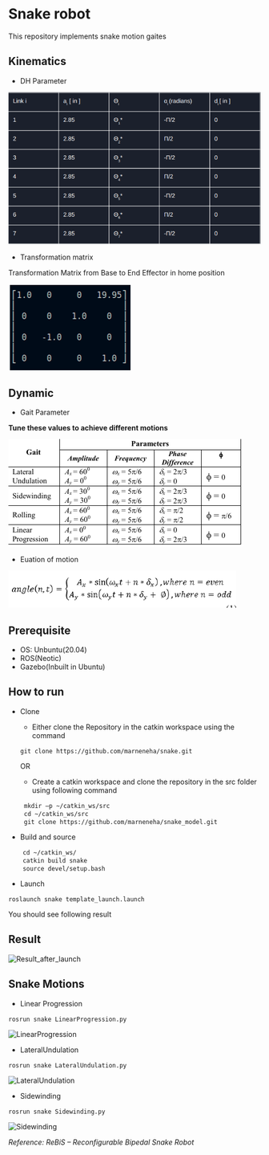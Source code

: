 # Snake robot
This repository implements snake motion gaites



## Kinematics
- DH Parameter

![DH_Parameter](https://github.com/marneneha/snake/blob/master/DH_Parameter_snake.png)
- Transformation matrix

Transformation Matrix from Base to End Effector in home position

![Transformation Matrix](https://github.com/marneneha/snake/blob/master/Transformation_Matrix.png)




## Dynamic
- Gait Parameter

**Tune these values to achieve different motions**

![Gait_snake_image](https://github.com/marneneha/snake/blob/master/Gait.png)
- Euation of motion

![Euation of motion](https://github.com/marneneha/snake/blob/master/Equation_Information.png)




## Prerequisite
- OS: Unbuntu(20.04)
- ROS(Neotic)
- Gazebo(Inbuilt in Ubuntu)

## How to run
- Clone
   - Either clone the Repository in the catkin workspace using the command
   ```
   git clone https://github.com/marneneha/snake.git
   ```
   OR
   - Create a catkin workspace and clone the repository in the src folder using following command
   
   ``` 
    mkdir –p ~/catkin_ws/src
    cd ~/catkin_ws/src
    git clone https://github.com/marneneha/snake_model.git
    ```
- Build and source
```
    cd ~/catkin_ws/
    catkin build snake
    source devel/setup.bash    
```
- Launch
```
roslaunch snake template_launch.launch
```
You should see following result
## Result
![Result_after_launch](https://github.com/marneneha/snake/blob/master/Result_launch%20_of_snake_model_repo.png)
## Snake Motions
- Linear Progression
```
rosrun snake LinearProgression.py
```

![LinearProgression]()

- LateralUndulation
```
rosrun snake LateralUndulation.py
``` 

![LateralUndulation]()

- Sidewinding
```
rosrun snake Sidewinding.py
```

![Sidewinding]()

*Reference: ReBiS – Reconfigurable Bipedal Snake Robot*